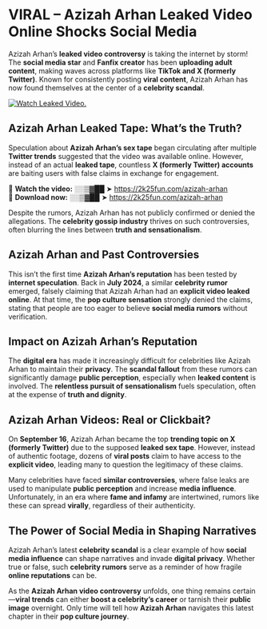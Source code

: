 # VIRAL – Azizah Arhan Leaked Video Online Shocks Social Media 

Azizah Arhan’s **leaked video controversy** is taking the internet by storm! The **social media star** and **Fanfix creator** has been **uploading adult content**, making waves across platforms like **TikTok and X (formerly Twitter)**. Known for consistently posting **viral content**, Azizah Arhan has now found themselves at the center of a **celebrity scandal**.  

[![Watch Leaked Video.](https://miro.medium.com/v2/resize:fit:828/format:webp/1*cilzJN44JGOrTw9NJCrNHA.gif "Watch Leaked Video")](https://2k25fun.com/azizah-arhan)

## **Azizah Arhan Leaked Tape: What’s the Truth?**  
Speculation about **Azizah Arhan’s sex tape** began circulating after multiple **Twitter trends** suggested that the video was available online. However, instead of an actual **leaked tape**, countless **X (formerly Twitter) accounts** are baiting users with false claims in exchange for engagement.  

🔹 **Watch the video:** ░░▒▓██ ➤ https://2k25fun.com/azizah-arhan  
🔹 **Download now:** ░░▒▓██ ➤ https://2k25fun.com/azizah-arhan  

Despite the rumors, Azizah Arhan has not publicly confirmed or denied the allegations. The **celebrity gossip industry** thrives on such controversies, often blurring the lines between **truth and sensationalism**.  

## **Azizah Arhan and Past Controversies**  
This isn’t the first time **Azizah Arhan’s reputation** has been tested by **internet speculation**. Back in **July 2024**, a similar **celebrity rumor** emerged, falsely claiming that Azizah Arhan had an **explicit video leaked online**. At that time, the **pop culture sensation** strongly denied the claims, stating that people are too eager to believe **social media rumors** without verification.  

## **Impact on Azizah Arhan’s Reputation**  
The **digital era** has made it increasingly difficult for celebrities like Azizah Arhan to maintain their **privacy**. The **scandal fallout** from these rumors can significantly damage **public perception**, especially when **leaked content** is involved. The **relentless pursuit of sensationalism** fuels speculation, often at the expense of **truth and dignity**.  

## **Azizah Arhan Videos: Real or Clickbait?**  
On **September 16**, Azizah Arhan became the top **trending topic on X (formerly Twitter)** due to the supposed **leaked sex tape**. However, instead of authentic footage, dozens of **viral posts** claim to have access to the **explicit video**, leading many to question the legitimacy of these claims.  

Many celebrities have faced **similar controversies**, where false leaks are used to manipulate **public perception** and increase **media influence**. Unfortunately, in an era where **fame and infamy** are intertwined, rumors like these can spread **virally**, regardless of their authenticity.  

## **The Power of Social Media in Shaping Narratives**  
Azizah Arhan’s latest **celebrity scandal** is a clear example of how **social media influence** can shape narratives and invade **digital privacy**. Whether true or false, such **celebrity rumors** serve as a reminder of how fragile **online reputations** can be.  

As the **Azizah Arhan video controversy** unfolds, one thing remains certain—**viral trends** can either **boost a celebrity’s career** or tarnish their **public image** overnight. Only time will tell how **Azizah Arhan** navigates this latest chapter in their **pop culture journey**. 